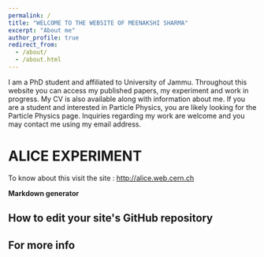 ```yaml
---
permalink: /
title: "WELCOME TO THE WEBSITE OF MEENAKSHI SHARMA"
excerpt: "About me"
author_profile: true
redirect_from: 
  - /about/
  - /about.html
---
```


I am a PhD student and affiliated to University of Jammu. Throughout this website you can access my published papers, my experiment and work in progress. My CV is also available along with information about me. If you are a student and interested in Particle Physics, you are likely looking for the Particle Physics page. Inquiries regarding my work are welcome and you may contact me using my email address.

ALICE EXPERIMENT
======
To know about this visit the site : http://alice.web.cern.ch



**Markdown generator**



How to edit your site's GitHub repository
------

For more info
------

